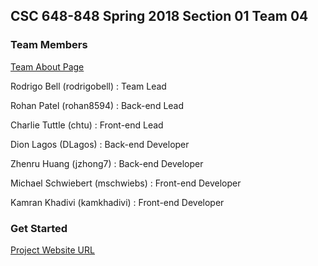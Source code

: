 ## CSC 648-848 Spring 2018 Section 01 Team 04


### Team Members

[Team About Page](http://csc648-team04.herokuapp.com/about)

Rodrigo Bell (rodrigobell) : Team Lead

Rohan Patel (rohan8594) : Back-end Lead

Charlie Tuttle (chtu) : Front-end Lead

Dion Lagos (DLagos) : Back-end Developer

Zhenru Huang (jzhong7) : Back-end Developer

Michael Schwiebert (mschwiebs) : Front-end Developer

Kamran Khadivi (kamkhadivi) : Front-end Developer

### Get Started

[Project Website URL](http://csc648-team04.herokuapp.com/)
